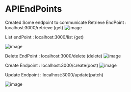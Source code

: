 # APIEndPoints
Created Some endpoint to communicate
Retrieve EndPoint : localhost:3000/retrieve (get)
![image](https://github.com/vijay13267/APIEndPoints/assets/57003987/fc352b09-7b77-4783-8f78-21f0819a1b6a)

List endPoint : localhost:3000/list (get)

![image](https://github.com/vijay13267/APIEndPoints/assets/57003987/e70b5d5e-37d8-4e5e-876b-5c78db655ebc)

Delete EndPoint : localhost:3000/delete (delete)
![image](https://github.com/vijay13267/APIEndPoints/assets/57003987/36630019-fc9e-4d7d-88c1-9b9a13d1c090)

Create Endpoint : localhost:3000/create(post)
![image](https://github.com/vijay13267/APIEndPoints/assets/57003987/629f52fd-b513-4022-9e11-32eed9493380)

Update Endpoint : localhost:3000/update(patch)

![image](https://github.com/vijay13267/APIEndPoints/assets/57003987/4c82e1e3-f400-4fdd-ae72-ea01f7d28b43)
